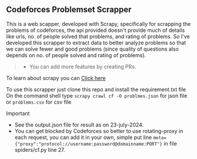 ## Codeforces Problemset Scrapper
This is a web scapper, developed with Scrapy, specifically for scrapping the problems of codeforces, the api provided doesn't provide much of details like urls, no. of people solved that problems, and rating of problems. So I've developed
this scrapper to extract data to better analyze problems so that we can solve fewer and good problems (since quality of questions also depends on no. of people solved and rating of problems). 
>- You can add more features by creating PRs.

To learn about scrapy you can [Click here](https://docs.scrapy.org/en/latest/intro/overview.html)

To use this scrapper just clone this repo and install the requirement.txt file  
On the command shell type ```scrapy crawl cf -O problmes.json``` for json file or ```problems.csv``` for csv file

> [!IMPORTANT]
> - See the output.json file for result as on 23-july-2024.
> - You can get blocked by Codeforces so better to use rotating-proxy in each request, you can add it in your own, simple put line ```meta={"proxy":"protocol://username:password@domainname:PORT"}``` in file spiders/cf.py line 27.
